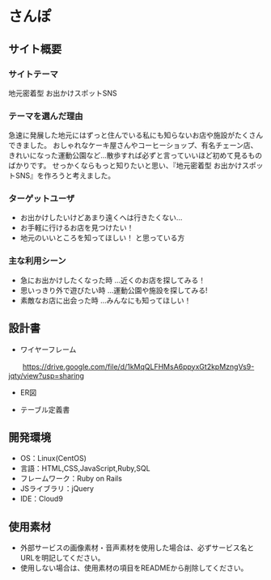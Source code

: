# さんぽ

## サイト概要
### サイトテーマ
地元密着型 お出かけスポットSNS

### テーマを選んだ理由
急速に発展した地元にはずっと住んでいる私にも知らないお店や施設がたくさんできました。
おしゃれなケーキ屋さんやコーヒーショップ、有名チェーン店、きれいになった運動公園など…散歩すれば必ずと言っていいほど初めて見るものばかりです。
せっかくならもっと知りたいと思い、『地元密着型 お出かけスポットSNS』を作ろうと考えました。

### ターゲットユーザ
* お出かけしたいけどあまり遠くへは行きたくない…
* お手軽に行けるお店を見つけたい！
* 地元のいいところを知ってほしい！
と思っている方

### 主な利用シーン
* 急にお出かけしたくなった時 …近くのお店を探してみる！
* 思いっきり外で遊びたい時 …運動公園や施設を探してみる!
* 素敵なお店に出会った時 …みんなにも知ってほしい！

## 設計書
* ワイヤーフレーム

　　https://drive.google.com/file/d/1kMqQLFHMsA6ppyxGt2kpMzngVs9-jqty/view?usp=sharing
* ER図

* テーブル定義書


## 開発環境
- OS：Linux(CentOS)
- 言語：HTML,CSS,JavaScript,Ruby,SQL
- フレームワーク：Ruby on Rails
- JSライブラリ：jQuery
- IDE：Cloud9

## 使用素材
- 外部サービスの画像素材・音声素材を使用した場合は、必ずサービス名とURLを明記してください。
- 使用しない場合は、使用素材の項目をREADMEから削除してください。